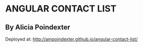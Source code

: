 # ANGULAR CONTACT LIST

## By Alicia Poindexter

Deployed at: http://ampoindexter.github.io/angular-contact-list/
